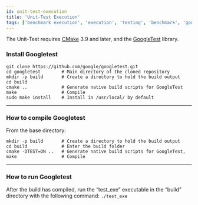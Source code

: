 ```yaml
---
id: unit-test-execution
title: 'Unit-Test Execution'
tags: ['benchmark execution', 'execution', 'testing', 'benchmark', 'googletest', 'install']
---
```

The Unit-Test requires [CMake](https://cmake.org/) 3.9 and later, and the [GoogleTest](https://github.com/google/googletest) library.

### Install Googletest
```
git clone https://github.com/google/googletest.git
cd googletest        # Main directory of the cloned repository
mkdir -p build       # Create a directory to hold the build output
cd build
cmake ..             # Generate native build scripts for GoogleTest
make                 # Compile
sudo make install    # Install in /usr/local/ by default
```

---
### How to compile Googletest

From the base directory:
```
mkdir -p build       # Create a directory to hold the build output
cd build             # Enter the build folder
cmake -DTEST=ON ..   # Generate native build scripts for GoogleTest,
make                 # Compile

```

---
### How to run Googletest

After the build has compiled, run the “test_exe” executable in the “build” directory with the following command:
`
./test_exe
`
